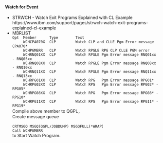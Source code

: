 <h4>Watch for Event</h4>

<ul>
<li>STRWCH - Watch Exit Programs Explained with CL Example<br />https://www.ibm.com/support/pages/strwch-watch-exit-programs-explained-cl-example</li>
<li>MBRLIST<code>
Opt  Member      Type        Text                                              
     WCHCPA070X  CLP         Watch CLP and CLLE Pgm Error message CPA070*      
     WCHPGMERR   CLP         Watch RPGLE RPG CLP CLLE PGM error                
     WCHRNQ01XX  CLP         Watch RPGLE Pgm Error message RNQ01xx - RNQ05xx   
     WCHRNQ08XX  CLP         Watch RPGLE Pgm Error message RNQ08xx - RNQ10xx   
     WCHRNQ11XX  CLP         Watch RPGLE Pgm Error message RNQ11xx - RNQ13xx   
     WCHRPG01XX  CLP         Watch RPG   Pgm Error message RPG01*              
     WCHRPG02XX  CLP         Watch RPG   Pgm Error message RPG02* - RPG05*     
     WCHRPG08XX  CLP         Watch RPG   Pgm Error message RPG08* - RPG10*     
     WCHRPG11XX  CLP         Watch RPG   Pgm Error message RPG11* - RPG19*     
</code>
Compile above member to QGPL，<br />
Create message queue<br /><code>
CRTMSGQ MSGQ(QGPL/JOBDUMP) MSGQFULL(*WRAP)
Call WCHPGMERR
</code>
to Start Watch Program.
</li>
</ul>
